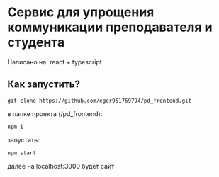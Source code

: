 # Сервис для упрощения коммуникации преподавателя и студента

Написано на: react + typescript

## Как запустить?
```
git clone https://github.com/egor951769794/pd_frontend.git
```

в папке проекта (/pd_frontend):
```
npm i
```

запустить:
```
npm start
```

далее на localhost:3000 будет сайт
